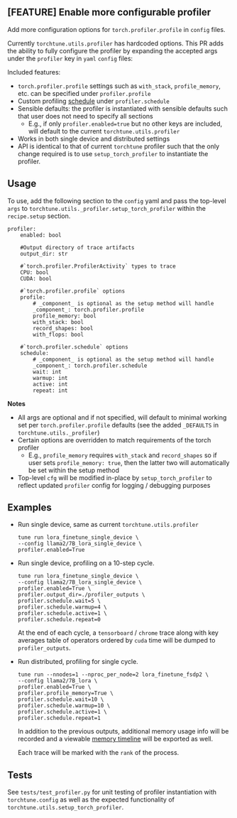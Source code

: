 ## [FEATURE] Enable more configurable profiler

Add more configuration options for `torch.profiler.profile` in `config` files.

Currently `torchtune.utils.profiler` has hardcoded options.  This PR adds the ability to fully configure the profiler by expanding the accepted args under the `profiler` key in `yaml` `config`  files:

Included features:
- `torch.profiler.profile` settings such as `with_stack`, `profile_memory`, etc. can be specified under `profiler.profile`
- Custom profiling [schedule](https://pytorch.org/docs/stable/profiler.html#torch.profiler.schedule) under `profiler.schedule`
- Sensible defaults: the profiler is instantiated with sensible defaults such that user does not need to specify all sections
  - E.g., if only `profiler.enabled=true` but no other keys are included, will default to the current `torchtune.utils.profiler` 
- Works in both single device and distributed settings 
- API is identical to that of current `torchtune` profiler such that the only change required is to use `setup_torch_profiler` to instantiate the profiler.
  
## Usage

To use, add the following section to the `config` yaml and pass the top-level `args` to `torchtune.utils._profiler.setup_torch_profiler` within the `recipe.setup` section.

```
profiler:
    enabled: bool

    #Output directory of trace artifacts
    output_dir: str

    #`torch.profiler.ProfilerActivity` types to trace
    CPU: bool
    CUDA: bool

    #`torch.profiler.profile` options
    profile:
        # _component_ is optional as the setup method will handle
        _component_: torch.profiler.profile
        profile_memory: bool
        with_stack: bool
        record_shapes: bool
        with_flops: bool
    
    #`torch.profiler.schedule` options
    schedule:
        # _component_ is optional as the setup method will handle
        _component_: torch.profiler.schedule
        wait: int
        warmup: int
        active: int
        repeat: int
```
**Notes**
- All args are optional and if not specified, will default to minimal working set per `torch.profiler.profile` defaults (see the added `_DEFAULTS` in `torchtune.utils._profiler`)
- Certain options are overridden to match requirements of the torch profiler
  - E.g., `profile_memory` requires `with_stack` and `record_shapes` so if user sets `profile_memory: true`, then the latter two will automatically be set within the setup method
- Top-level `cfg` will be modified in-place by `setup_torch_profiler` to reflect updated `profiler` config for logging / debugging purposes

## Examples
- Run single device, same as current `torchtune.utils.profiler`
    ```
    tune run lora_finetune_single_device \
    --config llama2/7B_lora_single_device \
    profiler.enabled=True
    ```

- Run single device, profiling on a 10-step cycle.  
    ```
    tune run lora_finetune_single_device \
    --config llama2/7B_lora_single_device \
    profiler.enabled=True \
    profiler.output_dir=./profiler_outputs \
    profiler.schedule.wait=5 \
    profiler.schedule.warmup=4 \
    profiler.schedule.active=1 \
    profiler.schedule.repeat=0
    ```
    At the end of each cycle, a `tensorboard` / `chrome` trace along with key averages table of operators ordered by `cuda` time will be dumped to `profiler_outputs`.

- Run distributed, profiling for single cycle.  
    ```
    tune run --nnodes=1 --nproc_per_node=2 lora_finetune_fsdp2 \
    --config llama2/7B_lora \
    profiler.enabled=True \
    profiler.profile_memory=True \
    profiler.schedule.wait=10 \
    profiler.schedule.warmup=10 \
    profiler.schedule.active=1 \
    profiler.schedule.repeat=1
    ```
    In addition to the previous outputs, additional memory usage info will be recorded and a viewable [memory timeline](https://pytorch.org/docs/stable/profiler.html#torch.profiler._KinetoProfile.export_memory_timeline) will be exported as well.

    Each trace will be marked with the `rank` of the process.


## Tests

See `tests/test_profiler.py` for unit testing of profiler instantiation with `torchtune.config` as well as the expected functionality of `torchtune.utils.setup_torch_profiler`.